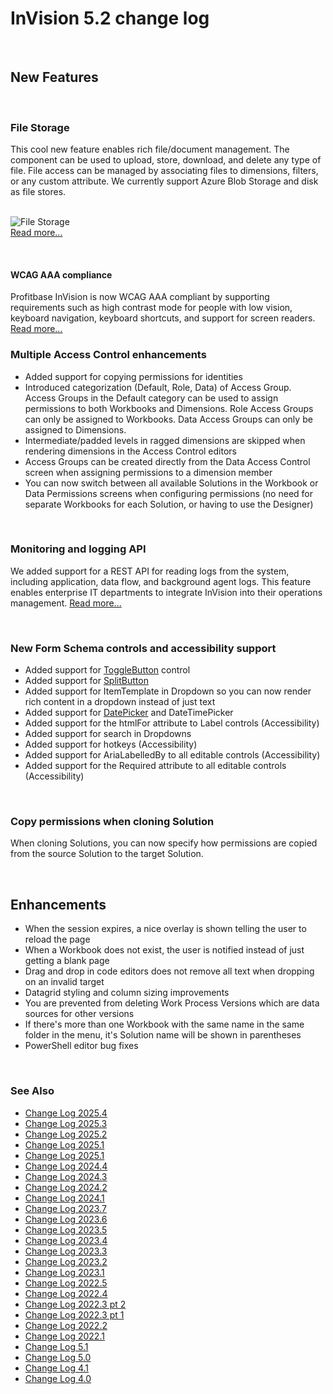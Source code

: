 
# InVision 5.2 change log

<br/>

## New Features

<br/>

### File Storage

This cool new feature enables rich file/document management. The component can be used to upload, store, download, and delete any type of file.
File access can be managed by associating files to dimensions, filters, or any custom attribute. We currently support Azure Blob Storage and disk as file stores.  
<br/>

![File Storage](https://profitbasedocs.blob.core.windows.net/images/FileStorage_Panel.PNG)  
[Read more...](../docs/filestorage.md)

<br/>

#### WCAG AAA compliance

Profitbase InVision is now WCAG AAA compliant by supporting requirements such as high contrast mode for people with low vision, keyboard navigation, keyboard shortcuts, and support for screen readers.  
[Read more...](../docs/accessibility/accessibility.md)
<br/>

### Multiple Access Control enhancements

- Added support for copying permissions for identities
- Introduced categorization (Default, Role, Data) of Access Group.  
  Access Groups in the Default category can be used to assign permissions to both Workbooks and Dimensions.
  Role Access Groups can only be assigned to Workbooks. Data Access Groups can only be assigned to Dimensions.
- Intermediate/padded levels in ragged dimensions are skipped when rendering dimensions in the Access Control editors
- Access Groups can be created directly from the Data Access Control screen when assigning permissions to a dimension member
- You can now switch between all available Solutions in the Workbook or Data Permissions screens when configuring permissions (no need for separate Workbooks for each Solution, or having to use the Designer)

<br/>

### Monitoring and logging API

We added support for a REST API for reading logs from the system, including application, data flow, and background agent logs.
This feature enables enterprise IT departments to integrate InVision into their operations management.
[Read more...](../docs/systemsetup/monitoring/httpapi.md)

<br/>

### New Form Schema controls and accessibility support

- Added support for [ToggleButton](../docs/forms/formschemas/controls/togglebutton.md) control
- Added support for [SplitButton](../docs/forms/formschemas/controls/splitbutton.md)
- Added support for ItemTemplate in Dropdown so you can now render rich content in a dropdown instead of just text
- Added support for [DatePicker](../docs/forms/formschemas/controls/datepicker.md) and DateTimePicker
- Added support for the htmlFor attribute to Label controls (Accessibility)
- Added support for search in Dropdowns
- Added support for hotkeys (Accessibility)
- Added support for AriaLabelledBy to all editable controls (Accessibility)
- Added support for the Required attribute to all editable controls (Accessibility)

<br/>

### Copy permissions when cloning Solution

When cloning Solutions, you can now specify how permissions are copied from the source Solution to the target Solution.

<br/>

## Enhancements

- When the session expires, a nice overlay is shown telling the user to reload the page
- When a Workbook does not exist, the user is notified instead of just getting a blank page
- Drag and drop in code editors does not remove all text when dropping on an invalid target
- Datagrid styling and column sizing improvements
- You are prevented from deleting Work Process Versions which are data sources for other versions
- If there's more than one Workbook with the same name in the same folder in the menu, it's Solution name will be shown in parentheses
- PowerShell editor bug fixes

<br/>

### See Also

- [Change Log 2025.4](changelog25_4.md)
- [Change Log 2025.3](changelog25_3.md)
- [Change Log 2025.2](changelog25_2.md)
- [Change Log 2025.1](changelog25_1.md)
- [Change Log 2025.1](changelog25_1.md)
- [Change Log 2024.4](changelog24_4.md)
- [Change Log 2024.3](changelog24_3.md)
- [Change Log 2024.2](changelog24_2.md)
- [Change Log 2024.1](changelog24_1.md)
- [Change Log 2023.7](changelog23_7.md)
- [Change Log 2023.6](changelog23_6.md)
- [Change Log 2023.5](changelog23_5.md)
- [Change Log 2023.4](changelog23_4.md)
- [Change Log 2023.3](changelog23_3.md)
- [Change Log 2023.2](changelog23_2.md)
- [Change Log 2023.1](changelog23_1.md)
- [Change Log 2022.5](changelog22_5.md)
- [Change Log 2022.4](changelog22_4.md)
- [Change Log 2022.3 pt 2](changelog22_3_2.md)
- [Change Log 2022.3 pt 1](changelog22_3_1.md)
- [Change Log 2022.2](changelog22_2.md)
- [Change Log 2022.1](changelog22_1.md)
- [Change Log 5.1](changelog51.md)
- [Change Log 5.0](changelog5.md)
- [Change Log 4.1](changelog41.md)
- [Change Log 4.0](changelog40.md)
